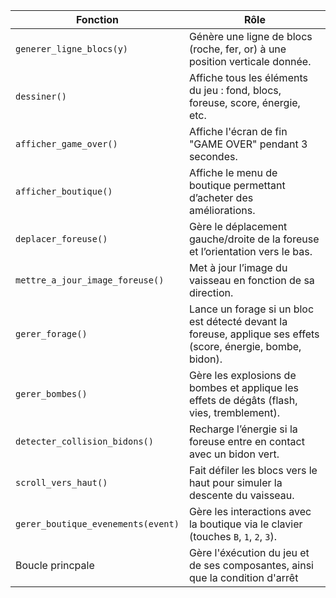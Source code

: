 | Fonction                           | Rôle                                                                                                          |
| ---------------------------------- | ------------------------------------------------------------------------------------------------------------- |
| `generer_ligne_blocs(y)`           | Génère une ligne de blocs (roche, fer, or) à une position verticale donnée.                                   |
| `dessiner()`                       | Affiche tous les éléments du jeu : fond, blocs, foreuse, score, énergie, etc.                                 |
| `afficher_game_over()`             | Affiche l'écran de fin "GAME OVER" pendant 3 secondes.                                                        |
| `afficher_boutique()`              | Affiche le menu de boutique permettant d’acheter des améliorations.                                           |
| `deplacer_foreuse()`               | Gère le déplacement gauche/droite de la foreuse et l’orientation vers le bas.                                 |
| `mettre_a_jour_image_foreuse()`    | Met à jour l’image du vaisseau en fonction de sa direction.                                                   |
| `gerer_forage()`                   | Lance un forage si un bloc est détecté devant la foreuse, applique ses effets (score, énergie, bombe, bidon). |
| `gerer_bombes()`                   | Gère les explosions de bombes et applique les effets de dégâts (flash, vies, tremblement).                    |
| `detecter_collision_bidons()`      | Recharge l’énergie si la foreuse entre en contact avec un bidon vert.                                         |
| `scroll_vers_haut()`               | Fait défiler les blocs vers le haut pour simuler la descente du vaisseau.                                     |
| `gerer_boutique_evenements(event)` | Gère les interactions avec la boutique via le clavier (touches `B`, `1`, `2`, `3`).                           |
|Boucle princpale                    | Gère l'éxécution du jeu et de ses composantes, ainsi que la condition d'arrêt                                 
